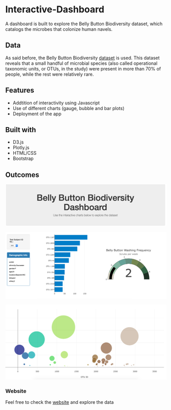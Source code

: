 # Interactive-Dashboard

A dashboard is built to explore the Belly Button Biodiversity dataset, which catalogs the microbes that colonize human navels. 

## Data

As said before, the Belly Button Biodiversity [dataset](http://robdunnlab.com/projects/belly-button-biodiversity/) is used. This dataset reveals that a small handful of microbial species (also called operational taxonomic units, or OTUs, in the study) were present in more than 70% of people, while the rest were relatively rare.

## Features

* Addtition of interactivity using Javascript 
* Use of different charts (gauge, bubble and bar plots)
* Deployment of the app

## Built with 

* D3.js
* Plotly.js
* HTML/CSS
* Bootstrap

## Outcomes

![Image1.png](Images/Image1.png)

![Image2.png](Images/Image2.png)

![Image3.png](Images/Image3.png)


### Website

Feel free to check the [website](https://velazquez-ivan96.github.io/Interactive-Dashboard/.) and explore the data
